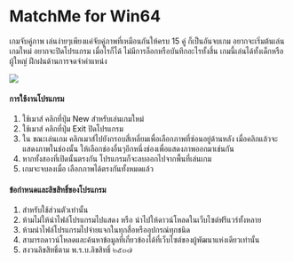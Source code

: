 # MatchMe for Win64

เกมจับคู่ภาพ เล่นง่ายๆเพียงแค่จับคู่ภาพที่เหมือนกันให้ครบ 15 คู่ ก็เป็นอันจบเกม อยากจะเริ่มต้นเล่นเกมใหม่ อยากจะปิดโปรแกรม เมื่อไรก็ได้ ไม่มีการล็อกหรือบันทึกอะไรทั้งสิ้น เกมนี้เล่นได้ทั้งเด็กหรือผู้ใหญ่ ฝึกฝนด้านการจดจำคำแหน่ง

<image src="matchme.png">
  
#### การใช้งานโปรแกรม

1. ใช้เมาส์ คลิกที่ปุ่ม New สำหรับเล่นเกมใหม่
2. ใช้เมาส์ คลิกที่ปุ่ม Exit ปิดโปรแกรม
3. ใน ขณะเล่นเกม คลิกเมาส์ไปยังกรอบสี่เหลี่ยมเพื่อเลือกภาพที่ซ่อนอยู่ด้านหลัง เมื่อคลิกแล้วจะแสดงภาพในช่องนั้น ให้เลือกช่องอื่นๆอีกหนึ่งช่องเพื่อแสดงภาพออกมาเช่นกัน
4. หากทั้งสองที่เปิดนั้นตรงกัน โปรแกรมก็จะลบออกไปจากพื้นที่เล่นเกม
5. เกมจะจบลงเมื่อ เลือกภาพได้ตรงกันทั้งหมดแล้ว

#### ข้อกำหนดและลิขสิทธิ์ของโปรแกรม

1. สำหรับใช้ส่วนตัวเท่านั้น
2. ห้ามไม่ให้นำไฟล์โปรแกรมไปแสดง หรือ นำไปให้ดาวน์โหลดในเว็บไซต์ฟรีแวร์ทั้งหลาย
3. ห้ามนำไฟล์โปรแกรมไปจ่ายแจกในทุกสื่อหรืออุปกรณ์ทุกชนิด
4. สามารถดาวน์โหลดและค้นหาข้อมูลที่เกี่ยวข้องได้ที่เว็บไซต์ของผู้พัฒนาแห่งเดียวเท่านั้น
5. สงวนลิขสิทธิ์ตาม พ.ร.บ.ลิขสิทธิ์ ๒๕๓๗
